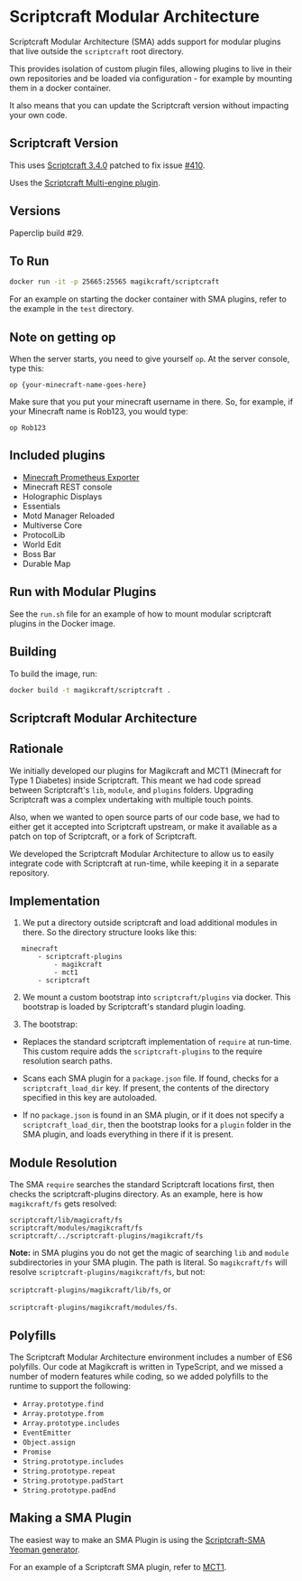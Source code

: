 # Scriptcraft Modular Architecture

Scriptcraft Modular Architecture (SMA) adds support for modular plugins that live outside the `scriptcraft` root directory.

This provides isolation of custom plugin files, allowing plugins to live in their own repositories and be loaded via configuration - for example by mounting them in a docker container.

It also means that you can update the Scriptcraft version without impacting your own code.

## Scriptcraft Version

This uses [Scriptcraft 3.4.0](https://github.com/Magikcraft/ScriptCraft/tree/3.4.0-patched) patched to fix issue [#410](https://github.com/walterhiggins/ScriptCraft/issues/410).

Uses the [Scriptcraft Multi-engine plugin](https://github.com/Magikcraft/scriptcraft-multi-engine).

## Versions

Paperclip build #29.

## To Run

```bash
docker run -it -p 25665:25565 magikcraft/scriptcraft
```

For an example on starting the docker container with SMA plugins, refer to the example in the `test` directory.

## Note on getting op

When the server starts, you need to give yourself `op`. At the server console, type this:

```
op {your-minecraft-name-goes-here}
```

Make sure that you put your minecraft username in there. So, for example, if your Minecraft name is Rob123, you would type:

```
op Rob123
```

## Included plugins

-   [Minecraft Prometheus Exporter](https://github.com/sladkoff/minecraft-prometheus-exporter)
-   Minecraft REST console
-   Holographic Displays
-   Essentials
-   Motd Manager Reloaded
-   Multiverse Core
-   ProtocolLib
-   World Edit
-   Boss Bar
-   Durable Map

## Run with Modular Plugins

See the `run.sh` file for an example of how to mount modular scriptcraft plugins in the Docker image.

## Building

To build the image, run:

```bash
docker build -t magikcraft/scriptcraft .
```

## Scriptcraft Modular Architecture

## Rationale

We initially developed our plugins for Magikcraft and MCT1 (Minecraft for Type 1 Diabetes) inside Scriptcraft. This meant we had code spread between Scriptcraft's `lib`, `module`, and `plugins` folders. Upgrading Scriptcraft was a complex undertaking with multiple touch points.

Also, when we wanted to open source parts of our code base, we had to either get it accepted into Scriptcraft upstream, or make it available as a patch on top of Scriptcraft, or a fork of Scriptcraft.

We developed the Scriptcraft Modular Architecture to allow us to easily integrate code with Scriptcraft at run-time, while keeping it in a separate repository.

## Implementation

1. We put a directory outside scriptcraft and load additional modules in there. So the directory structure looks like this:

```
   minecraft
       - scriptcraft-plugins
           - magikcraft
           - mct1
       - scriptcraft
```

2. We mount a custom bootstrap into `scriptcraft/plugins` via docker. This bootstrap is loaded by Scriptcraft's standard plugin loading.

3. The bootstrap:

-   Replaces the standard scriptcraft implementation of `require` at run-time. This custom require adds the `scriptcraft-plugins` to the require resolution search paths.

-   Scans each SMA plugin for a `package.json` file. If found, checks for a `scriptcraft_load_dir` key. If present, the contents of the directory specified in this key are autoloaded.

-   If no `package.json` is found in an SMA plugin, or if it does not specify a `scriptcraft_load_dir`, then the bootstrap looks for a `plugin` folder in the SMA plugin, and loads everything in there if it is present.

## Module Resolution

The SMA `require` searches the standard Scriptcraft locations first, then checks the scriptcraft-plugins directory. As an example, here is how `magikcraft/fs` gets resolved:

```
scriptcraft/lib/magicraft/fs
scriptcraft/modules/magikcraft/fs
scriptcraft/../scriptcraft-plugins/magikcraft/fs
```

**Note:** in SMA plugins you do not get the magic of searching `lib` and `module` subdirectories in your SMA plugin. The path is literal. So `magikcraft/fs` will resolve `scriptcraft-plugins/magikcraft/fs`, but not:

`scriptcraft-plugins/magikcraft/lib/fs`, or

`scriptcraft-plugins/magikcraft/modules/fs`.

## Polyfills

The Scriptcraft Modular Architecture environment includes a number of ES6 polyfills. Our code at Magikcraft is written in TypeScript, and we missed a number of modern features while coding, so we added polyfills to the runtime to support the following:

-   `Array.prototype.find`
-   `Array.prototype.from`
-   `Array.prototype.includes`
-   `EventEmitter`
-   `Object.assign`
-   `Promise`
-   `String.prototype.includes`
-   `String.prototype.repeat`
-   `String.prototype.padStart`
-   `String.prototype.padEnd`

## Making a SMA Plugin

The easiest way to make an SMA Plugin is using the [Scriptcraft-SMA Yeoman generator](https://www.npmjs.com/package/generator-sma-plugin).

For an example of a Scriptcraft SMA plugin, refer to [MCT1](https://github.com/Magikcraft/mct1).

